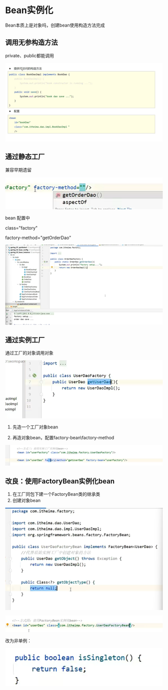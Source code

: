 # Bean实例化

Bean本质上是对象吗，创建bean使用构造方法完成

## 调用无参构造方法

private、public都能调用

![image-20240518235835175](./04BEAN实例化.assets/image-20240518235835175-1716047942234-3.png)

## 通过静态工厂

兼容早期遗留

![](./04Bean实例化.assets/image-20240519000144701.png)

bean 配置中 

class="factory"

factory-method="getOrderDao"

![image-20240519000257961](./04Bean实例化.assets/image-20240519000257961.png)

## 通过实例工厂

通过工厂的对象调用对象

![image-20240519000516379](./04Bean实例化.assets/image-20240519000516379.png)

1. 先造一个工厂对象bean

2. 再造对象bean，配置factory-bean\factory-method

![image-20240519000449670](./04Bean实例化.assets/image-20240519000449670.png)

## 改良：使用FactoryBean实例化bean

1. 在工厂同包下建一个FactoryBean类的继承类
2. 创建对象bean

![image-20240519000717980](./04Bean实例化.assets/image-20240519000717980.png)

![image-20240519000820633](./04Bean实例化.assets/image-20240519000820633-1716048501111-5.png)

改为非单例：

![image-20240519000902568](./04Bean实例化.assets/image-20240519000902568.png)